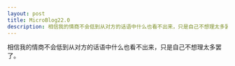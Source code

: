```yaml
---
layout: post
title: MicroBlog22.0
description: 相信我的情商不会低到从对方的话语中什么也看不出来，只是自己不想理太多罢了。
---
```


相信我的情商不会低到从对方的话语中什么也看不出来，只是自己不想理太多罢了。